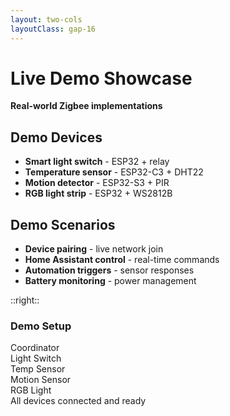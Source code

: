 ```yaml
---
layout: two-cols
layoutClass: gap-16
---
```


# Live Demo Showcase

**Real-world Zigbee implementations**

## Demo Devices
- **Smart light switch** - ESP32 + relay
- **Temperature sensor** - ESP32-C3 + DHT22
- **Motion detector** - ESP32-S3 + PIR
- **RGB light strip** - ESP32 + WS2812B

## Demo Scenarios
- **Device pairing** - live network join
- **Home Assistant control** - real-time commands
- **Automation triggers** - sensor responses
- **Battery monitoring** - power management

::right::

<div class="grid grid-cols-1 gap-4">
  <div class="text-center">
    <h3 class="text-lg font-semibold mb-2">Demo Setup</h3>
    <div class="bg-gray-100 p-4 rounded-lg">
      <div class="flex flex-col space-y-3">
        <div class="flex items-center justify-between p-2 bg-blue-100 rounded">
          <span class="text-sm">Coordinator</span>
          <div class="w-3 h-3 bg-green-500 rounded-full"></div>
        </div>
        <div class="flex items-center justify-between p-2 bg-green-100 rounded">
          <span class="text-sm">Light Switch</span>
          <div class="w-3 h-3 bg-green-500 rounded-full"></div>
        </div>
        <div class="flex items-center justify-between p-2 bg-purple-100 rounded">
          <span class="text-sm">Temp Sensor</span>
          <div class="w-3 h-3 bg-green-500 rounded-full"></div>
        </div>
        <div class="flex items-center justify-between p-2 bg-orange-100 rounded">
          <span class="text-sm">Motion Sensor</span>
          <div class="w-3 h-3 bg-green-500 rounded-full"></div>
        </div>
        <div class="flex items-center justify-between p-2 bg-red-100 rounded">
          <span class="text-sm">RGB Light</span>
          <div class="w-3 h-3 bg-green-500 rounded-full"></div>
        </div>
      </div>
      <div class="mt-3 text-xs text-gray-600">
        All devices connected and ready
      </div>
    </div>
  </div>
</div> 
